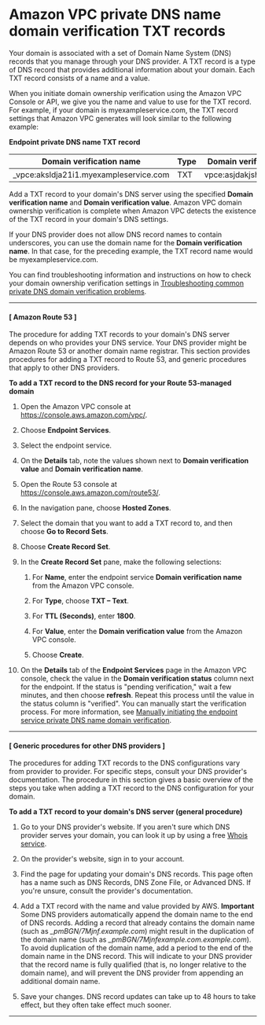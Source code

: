 # Amazon VPC private DNS name domain verification TXT records<a name="dns-txt-records"></a>

Your domain is associated with a set of Domain Name System \(DNS\) records that you manage through your DNS provider\. A TXT record is a type of DNS record that provides additional information about your domain\. Each TXT record consists of a name and a value\.

When you initiate domain ownership verification using the Amazon VPC Console or API, we give you the name and value to use for the TXT record\. For example, if your domain is myexampleservice\.com, the TXT record settings that Amazon VPC generates will look similar to the following example:


**Endpoint private DNS name TXT record**  

| Domain verification name | Type | Domain verification value | 
| --- | --- | --- | 
|  \_vpce:aksldja21i1\.myexampleservice\.com  |  TXT  |  vpce:asjdakjshd78126eu21  | 

Add a TXT record to your domain's DNS server using the specified **Domain verification name** and **Domain verification value**\. Amazon VPC domain ownership verification is complete when Amazon VPC detects the existence of the TXT record in your domain's DNS settings\.

If your DNS provider does not allow DNS record names to contain underscores, you can use the domain name for the **Domain verification name**\. In that case, for the preceding example, the TXT record name would be myexampleservice\.com\. 

You can find troubleshooting information and instructions on how to check your domain ownership verification settings in [Troubleshooting common private DNS domain verification problems](domain-verification-problems.md)\.

------
#### [ Amazon Route 53 ]

The procedure for adding TXT records to your domain's DNS server depends on who provides your DNS service\. Your DNS provider might be Amazon Route 53 or another domain name registrar\. This section provides procedures for adding a TXT record to Route 53, and generic procedures that apply to other DNS providers\.

**To add a TXT record to the DNS record for your Route 53\-managed domain**

1. Open the Amazon VPC console at [https://console\.aws\.amazon\.com/vpc/](https://console.aws.amazon.com/vpc/)\.

1. Choose **Endpoint Services**\.

1. Select the endpoint service\.

1. On the **Details** tab, note the values shown next to **Domain verification value** and **Domain verification name**\.

1. Open the Route 53 console at [https://console\.aws\.amazon\.com/route53/](https://console.aws.amazon.com/route53/)\.

1. In the navigation pane, choose **Hosted Zones**\.

1. Select the domain that you want to add a TXT record to, and then choose **Go to Record Sets**\.

1. Choose **Create Record Set**\.

1. In the **Create Record Set** pane, make the following selections:

   1. For **Name**, enter the endpoint service **Domain verification name** from the Amazon VPC console\.

   1. For **Type**, choose **TXT – Text**\.

   1. For **TTL \(Seconds\)**, enter **1800**\.

   1. For **Value**, enter the **Domain verification value** from the Amazon VPC console\.

   1. Choose **Create**\.

1. On the **Details** tab of the **Endpoint Services** page in the Amazon VPC console, check the value in the **Domain verification status** column next for the endpoint\. If the status is "pending verification," wait a few minutes, and then choose **refresh**\. Repeat this process until the value in the status column is "verified"\. You can manually start the verification process\. For more information, see [Manually initiating the endpoint service private DNS name domain verification](verify-vpc-endpoint-service-dns-name.md)\.

------
#### [ Generic procedures for other DNS providers ]

The procedures for adding TXT records to the DNS configurations vary from provider to provider\. For specific steps, consult your DNS provider's documentation\. The procedure in this section gives a basic overview of the steps you take when adding a TXT record to the DNS configuration for your domain\.

**To add a TXT record to your domain's DNS server \(general procedure\)**

1. Go to your DNS provider's website\. If you aren't sure which DNS provider serves your domain, you can look it up by using a free [ Whois service](http://www.google.com/search?aq=f&hl=en&q=whois+free&btnG=Search)\.

1. On the provider's website, sign in to your account\.

1. Find the page for updating your domain's DNS records\. This page often has a name such as DNS Records, DNS Zone File, or Advanced DNS\. If you're unsure, consult the provider's documentation\.

1. Add a TXT record with the name and value provided by AWS\.
**Important**  
Some DNS providers automatically append the domain name to the end of DNS records\. Adding a record that already contains the domain name \(such as *\_pmBGN/7Mjnf\.example\.com*\) might result in the duplication of the domain name \(such as *\_pmBGN/7Mjnfexample\.com\.example\.com*\)\. To avoid duplication of the domain name, add a period to the end of the domain name in the DNS record\. This will indicate to your DNS provider that the record name is fully qualified \(that is, no longer relative to the domain name\), and will prevent the DNS provider from appending an additional domain name\.

1. Save your changes\. DNS record updates can take up to 48 hours to take effect, but they often take effect much sooner\.

------
